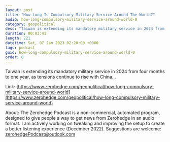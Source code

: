 ```yaml
---
layout: post
title: "How Long Is Compulsory Military Service Around The World?"
audio: how-long-compulsory-military-service-around-world-0
category: geopolitical
desc: "Taiwan is extending its mandatory military service in 2024 from four months to one year, as tensions continue to rise with China..."
duration: 00:03:41
length: 221
datetime: Sat, 07 Jan 2023 02:20:00 +0000
tags: podcast
guid: how-long-compulsory-military-service-around-world-0
order: 0
---
```

Taiwan is extending its mandatory military service in 2024 from four months to one year, as tensions continue to rise with China...

Link: [https://www.zerohedge.com/geopolitical/how-long-compulsory-military-service-around-world](https://www.zerohedge.com/geopolitical/how-long-compulsory-military-service-around-world)

About: The Zerohedge Podcast is a non-commercial, automated program, designed to give people a way to get news from Zerohedge in an audio format.  I am actively working on tweaking and improving the setup to create a better listening experience (December 2022).  Suggestions are welcome: [zerohedgePodcast@outlook.com](mailto:zerohedgePodcast@outlook.com)